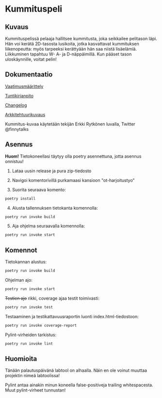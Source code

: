 # Kummituspeli

## Kuvaus

Kummituspelissä pelaaja hallitsee kummitusta, joka seikkailee pelitason läpi. Hän voi kerätä 2D-tasosta lusikoita, jotka kasvattavat kummituksen liikenopeutta: myös tarpeeksi kerättyään hän saa niistä lisäelämiä. Liikkuminen 
tapahtuu W- A- ja D-näppäimillä. Kun pääset tason uloskäynnille, voitat pelin!

## Dokumentaatio

[Vaatimusmäärittely](https://github.com/smausquared/ot-harjoitustyo/blob/master/dokumentaatio/vaatimusmaarittely.md)

[Tuntikirjanpito](https://github.com/smausquared/ot-harjoitustyo/blob/master/dokumentaatio/tuntikirjanpito.md)

[Changelog](https://github.com/smausquared/ot-harjoitustyo/blob/master/dokumentaatio/changelog.md)

[Arkkitehtuurikuvaus](https://github.com/smausquared/ot-harjoitustyo/blob/master/dokumentaatio/arkkitehtuuri.md)

Kummitus-kuvaa käytetään tekijän Erkki Rytkönen luvalla, Twitter @finnytalks

## Asennus

**Huom!** Tietokoneellasi täytyy olla poetry asennettuna, jotta asennus onnistuu!

1. Lataa uusin release ja pura zip-tiedosto

2. Navigoi komentorivillä purkamaasi kansioon "ot-harjoitustyo"

3. Suorita seuraava komento: 
```bash
poetry install
```

4. Alusta tallennuksen tietokanta komennolla:
```bash
poetry run invoke build
```

5. Aja ohjelma seuraavalla komennolla:
```bash
poetry run invoke start
```

## Komennot

Tietokannan alustus:
```bash
poetry run invoke build
```


Ohjelman ajo:

```bash
poetry run invoke start
```

~~Testien ajo~~ rikki, coverage ajaa testit toimivasti:

```bash
poetry run invoke test
```

Testaaminen ja testikattavuusraportin luonti index.html-tiedostoon:

```bash
poetry run invoke coverage-report
```

Pylint-virheiden tarkistus:

```bash
poetry run invoke lint
```

## Huomioita

Tänään palautuspäivänä labtool on alhaalla. Näin en ole voinut muuttaa projektin nimeä labtoolissa!

Pylint antaa ainakin minun koneella false-positiveja trailing whitespacesta. Muut pylint-virheet tunnustan!
